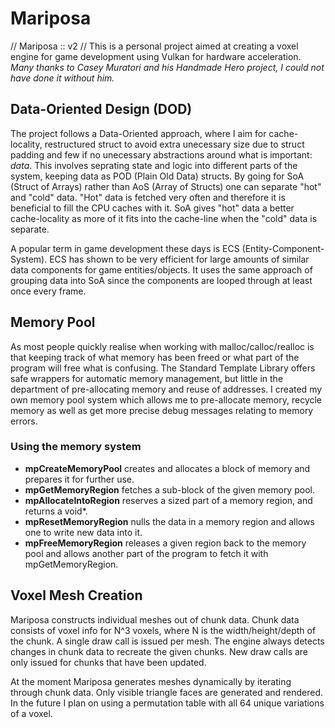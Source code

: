 # Mariposa
 // Mariposa :: v2 //
This is a personal project aimed at creating a voxel engine for game development using Vulkan for hardware acceleration.
*Many thanks to Casey Muratori and his Handmade Hero project, I could not have done it without him.*

## Data-Oriented Design (DOD)
The project follows a Data-Oriented approach, where I aim for cache-locality, restructured struct to avoid extra unecessary size
due to struct padding and few if no unecessary abstractions around what is important: _data_. This involves seprating state and 
logic into different parts of the system, keeping data as POD (Plain Old Data) structs. By going for SoA (Struct of Arrays) rather 
than AoS (Array of Structs) one can separate "hot" and "cold" data. "Hot" data is fetched very often and therefore it is beneficial 
to fill the CPU caches with it. SoA gives "hot" data a better cache-locality as more of it fits into the cache-line when the "cold" 
data is separate.

A popular term in game development these days is ECS (Entity-Component-System). ECS has shown to be very efficient for large amounts 
of similar data components for game entities/objects. It uses the same approach of grouping data into SoA since the components are 
looped through at least once every frame.

## Memory Pool
As most people quickly realise when working with malloc/calloc/realloc is that keeping track of what memory has been freed
or what part of the program will free what is confusing. The Standard Template Library offers safe wrappers for automatic memory
management, but little in the department of pre-allocating memory and reuse of addresses. I created my own memory pool system
which allows me to pre-allocate memory, recycle memory as well as get more precise debug messages relating to memory errors.

### Using the memory system
* **mpCreateMemoryPool** creates and allocates a block of memory and prepares it for further use.
* **mpGetMemoryRegion** fetches a sub-block of the given memory pool.
* **mpAllocateIntoRegion** reserves a sized part of a memory region, and returns a void*.
* **mpResetMemoryRegion** nulls the data in a memory region and allows one to write new data into it.
* **mpFreeMemoryRegion** releases a given region back to the memory pool and allows another part of the program
to fetch it with mpGetMemoryRegion.

## Voxel Mesh Creation
Mariposa constructs individual meshes out of chunk data. Chunk data consists of voxel info for N^3 voxels, where N is the 
width/height/depth of the chunk. A single draw call is issued per mesh. The engine always detects changes in chunk data 
to recreate the given chunks. New draw calls are only issued for chunks that have been updated.

At the moment Mariposa generates meshes dynamically by iterating through chunk data. Only visible triangle faces are 
generated and rendered. In the future I plan on using a permutation table with all 64 unique variations of a voxel.
